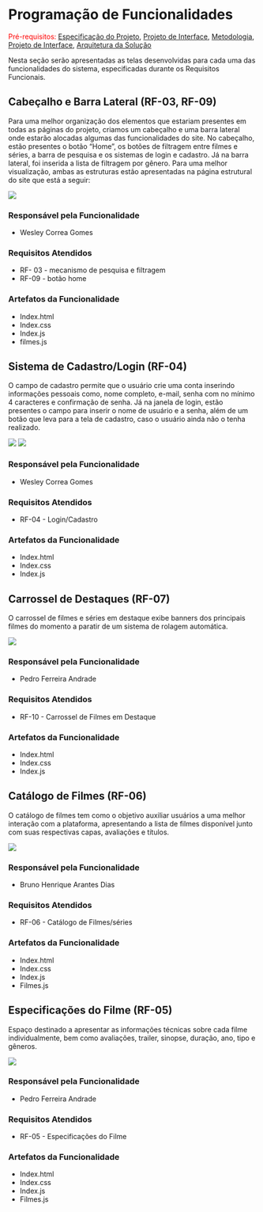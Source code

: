 # Programação de Funcionalidades

<span style="color:red">Pré-requisitos: <a href="2-Especificação do Projeto.md"> Especificação do Projeto</a></span>, <a href="3-Projeto de Interface.md"> Projeto de Interface</a>, <a href="4-Metodologia.md"> Metodologia</a>, <a href="3-Projeto de Interface.md"> Projeto de Interface</a>, <a href="5-Arquitetura da Solução.md"> Arquitetura da Solução</a>

Nesta seção serão apresentadas as telas desenvolvidas para cada uma das funcionalidades do sistema, especificadas durante os Requisitos Funcionais.

## Cabeçalho e Barra Lateral (RF-03, RF-09)

Para uma melhor organização dos elementos que estariam presentes em todas as páginas do projeto, criamos um cabeçalho e uma barra lateral onde estarão alocadas algumas das funcionalidades do site. No cabeçalho, estão presentes o botão “Home”, os botões de filtragem entre filmes e séries, a barra de pesquisa e os sistemas de login e cadastro. Já na barra lateral, foi inserida a lista de filtragem por gênero.
Para uma melhor visualização, ambas as estruturas estão apresentadas na página estrutural do site que está a seguir:

<img src="./img/cabecalho-barra-lateral.png">

### Responsável pela Funcionalidade
* Wesley Correa Gomes

### Requisitos Atendidos
* RF- 03 - mecanismo de pesquisa e filtragem
* RF-09 - botão home

### Artefatos da Funcionalidade
* Index.html
* Index.css
* Index.js
* filmes.js

## Sistema de Cadastro/Login (RF-04)

O campo de cadastro permite que o usuário crie uma conta inserindo informações pessoais como, nome completo, e-mail, senha com no mínimo 4 caracteres e confirmação de senha. Já na janela de login, estão presentes o campo para inserir o nome de usuário e a senha, além de um botão que leva para a tela de cadastro, caso o usuário ainda não o tenha realizado.

<img src="./img/Cadastrar.png">

<img src="./img/Logar.png">

### Responsável pela Funcionalidade
* Wesley Correa Gomes

### Requisitos Atendidos
* RF-04 - Login/Cadastro

### Artefatos da Funcionalidade
* Index.html
* Index.css
* Index.js

## Carrossel de Destaques (RF-07)

O carrossel de filmes e séries em destaque exibe banners dos principais filmes do momento a paratir de um sistema de rolagem automática.

<img src="./img/carrousel.png">

### Responsável pela Funcionalidade
* Pedro Ferreira Andrade

### Requisitos Atendidos
* RF-10 - Carrossel de Filmes em Destaque

### Artefatos da Funcionalidade
* Index.html
* Index.css
* Index.js

## Catálogo de Filmes (RF-06)

O catálogo de filmes tem como o objetivo auxiliar usuários a uma melhor interação com a plataforma, apresentando a lista de filmes disponível junto com suas respectivas capas, avaliações e títulos.

<img src="./img/catalogo.png">

### Responsável pela Funcionalidade
* Bruno Henrique Arantes Dias

### Requisitos Atendidos
* RF-06 - Catálogo de Filmes/séries

### Artefatos da Funcionalidade
* Index.html
* Index.css
* Index.js
* Filmes.js

## Especificações do Filme (RF-05)

Espaço destinado a apresentar as informações técnicas sobre cada filme individualmente, bem como avaliações, trailer, sinopse, duração, ano, tipo e gêneros.

<img src="./img/especificacoesfilme.png">

### Responsável pela Funcionalidade
* Pedro Ferreira Andrade

### Requisitos Atendidos 
* RF-05 - Especificações do Filme

### Artefatos da Funcionalidade
* Index.html
* Index.css
* Index.js
* Filmes.js
